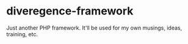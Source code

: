 # diveregence-framework
Just another PHP framework. It'll be used for my own musings, ideas, training, etc.
